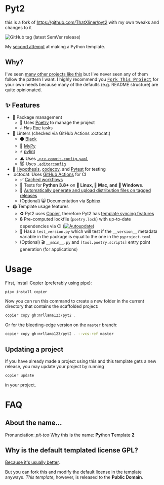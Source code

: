 
# Pyt2

this is a fork of https://github.com/ThatXliner/pyt2 with my own tweaks and changes to it

![GitHub tag (latest SemVer release)](https://img.shields.io/github/v/tag/ThatXliner/pyt2?logo=Github&label=version)

My [second attempt](https://github.com/ThatXliner/Pytemplate) at making a Python template.

## Why?

I've seen [many other projects like this](https://github.com/search?q=python+cookiecutter) but I've never seen any of them follow the pattern I want. I highly recommend you <kbd>[Fork This Project](https://github.com/ThatXliner/pyt2/fork)</kbd> for your own needs because many of the defaults (e.g. README structure) are quite opinionated.

## :sparkles: Features

- :open_file_folder: Package management
  - :musical_note: Uses [Poetry](https://python-poetry.org) to manage the project
  - :notes: Has [Poe](https://github.com/nat-n/poethepoet) tasks
- :art: Linters (checked via GitHub Actions :octocat:)
  - :black_circle: [Black](https://github.com/psf/black)
  - :snake: [MyPy](https://github.com/python/mypy)
  - :zap: [pylint](https://pylint.readthedocs.io/en/latest/)
  - :warning: Uses [`.pre-commit-config.yaml`](https://pre-commit.com/)
  - :mouse: Uses [`.editorconfig`](https://editorconfig.org/)
- &#x1F9EA; [Hypothesis](https://hypothesis.works), [codecov](https://about.codecov.io/), and [Pytest](https://pytest.org) for testing
- :octocat: Uses [GitHub Actions](https://github.com/features/actions) for CI
  - :white_check_mark: [Cached workflows](https://github.com/ThatXliner/pyt2/blob/9f7b3d982a023ec2bc475a26752f909a9a95a2ba/%7B%7B%20cookiecutter.pypi_name%20%7D%7D/.github/workflows/ci.yml#L24-L43)
  - :snake: Tests for **Python 3.8+** on **:penguin: Linux, :apple: Mac, and :checkered_flag: Windows**.
  - :bookmark: [Automatically generate and upload distribution files on tagged releases](https://github.com/ThatXliner/pyt2/blob/master/%7B%7B%20cookiecutter.pypi_name%20%7D%7D/.github/workflows/release.yml)
  - (Optional) :smile_cat: Documentation via [Sphinx](https://www.sphinx-doc.org/en/master/)
- :printer: Template usage features
  - :recycle: Pyt2 uses [Copier](https://copier.readthedocs.io/en/stable/), therefore Pyt2 has [template syncing features](https://copier.readthedocs.io/en/stable/updating/)
  - :lock: Pre-computed lockfile (`poetry.lock`) with up-to-date dependencies via CI ([![Autoupdate](https://github.com/ThatXliner/pyt2/actions/workflows/autoupdate.yml/badge.svg)](https://github.com/ThatXliner/pyt2/actions/workflows/autoupdate.yml))
  - :bookmark: Has a `test_version.py` which will test if the `__version__` metadata variable in the package is equal to the one in the `pyproject.toml`
  - (Optional) :clapper: `__main__.py` and `[tool.poetry.scripts]` entry point generation (for applications)

# Usage

First, install [Copier](https://copier.readthedocs.io/en/stable/) (preferably using [pipx](https://pypa.github.io/pipx/)):

```bash
pipx install copier
```

Now you can run this command to create a new folder in the current directory that contains the scaffolded project:

```bash
copier copy gh:mrllama123/pyt2 .
```

Or for the bleeding-edge version on the `master` branch:

```bash
copier copy gh:mrllama123/pyt2 . --vcs-ref master
```

## Updating a project

If you have already made a project using this and this template gets a new release, you may update your project by running

```bash
copier update
```

in your project.

# FAQ

## About the name...

Pronunciation: _pit-too_
Why this is the name: **Py**thon **T**emplate **2**

## Why is the default templated license GPL?

[Because it's usually better](https://thatxliner.github.io/blog/posts/why-i-use-gnu-gpl-v3/).

But you can fork this and modify the default license in the template anyways. _This template_, however, is released to the **Public Domain**.
